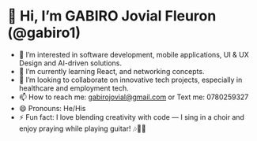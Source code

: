 # 👋 Hi, I’m GABIRO Jovial Fleuron (@gabiro1)

- 👀 I’m interested in software development, mobile applications, UI & UX Design and AI-driven solutions.  
- 🌱 I’m currently learning React, and networking concepts.  
- 💞️ I’m looking to collaborate on innovative tech projects, especially in healthcare and employment tech.  
- 📫 How to reach me: [gabirojovial@gmail.com](mailto:gabirojovial@gmail.com)  or Text me: 0780259327
- 😄 Pronouns: He/His 
- ⚡ Fun fact: I love blending creativity with code — I sing in a choir and enjoy praying while playing guitar! 🎶🎸🙏



